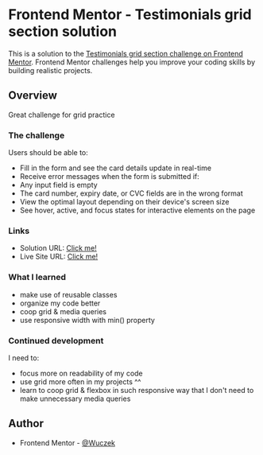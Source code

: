 # Frontend Mentor - Testimonials grid section solution

This is a solution to the [Testimonials grid section challenge on Frontend Mentor](https://www.frontendmentor.io/challenges/testimonials-grid-section-Nnw6J7Un7). Frontend Mentor challenges help you improve your coding skills by building realistic projects. 

## Overview

Great challenge for grid practice

### The challenge

Users should be able to:

- Fill in the form and see the card details update in real-time
- Receive error messages when the form is submitted if:
- Any input field is empty
- The card number, expiry date, or CVC fields are in the wrong format
- View the optimal layout depending on their device's screen size
- See hover, active, and focus states for interactive elements on the page

### Links

- Solution URL: [Click me!]()
- Live Site URL: [Click me!]()

### What I learned

- make use of reusable classes
- organize my code better
- coop grid & media queries
- use responsive width with min() property

### Continued development

I need to:
- focus more on readability of my code
- use grid more often in my projects ^^
- learn to coop grid & flexbox in such responsive way that I don't need to make unnecessary media queries

## Author

- Frontend Mentor - [@Wuczek](https://www.frontendmentor.io/profile/Wuczek)

